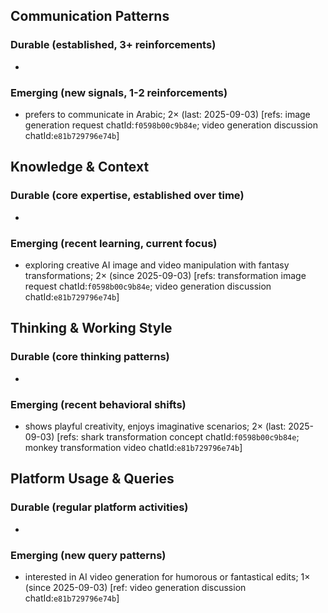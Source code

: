 ## Communication Patterns
### Durable (established, 3+ reinforcements)
-

### Emerging (new signals, 1-2 reinforcements)
- prefers to communicate in Arabic; 2× (last: 2025-09-03) [refs: image generation request chatId:`f0598b00c9b84e`; video generation discussion chatId:`e81b729796e74b`]

## Knowledge & Context
### Durable (core expertise, established over time)
-

### Emerging (recent learning, current focus)
- exploring creative AI image and video manipulation with fantasy transformations; 2× (since 2025-09-03) [refs: transformation image request chatId:`f0598b00c9b84e`; video generation discussion chatId:`e81b729796e74b`]

## Thinking & Working Style
### Durable (core thinking patterns)
-

### Emerging (recent behavioral shifts)
- shows playful creativity, enjoys imaginative scenarios; 2× (last: 2025-09-03) [refs: shark transformation concept chatId:`f0598b00c9b84e`; monkey transformation video chatId:`e81b729796e74b`]

## Platform Usage & Queries
### Durable (regular platform activities)
-

### Emerging (new query patterns)
- interested in AI video generation for humorous or fantastical edits; 1× (since 2025-09-03) [ref: video generation discussion chatId:`e81b729796e74b`]